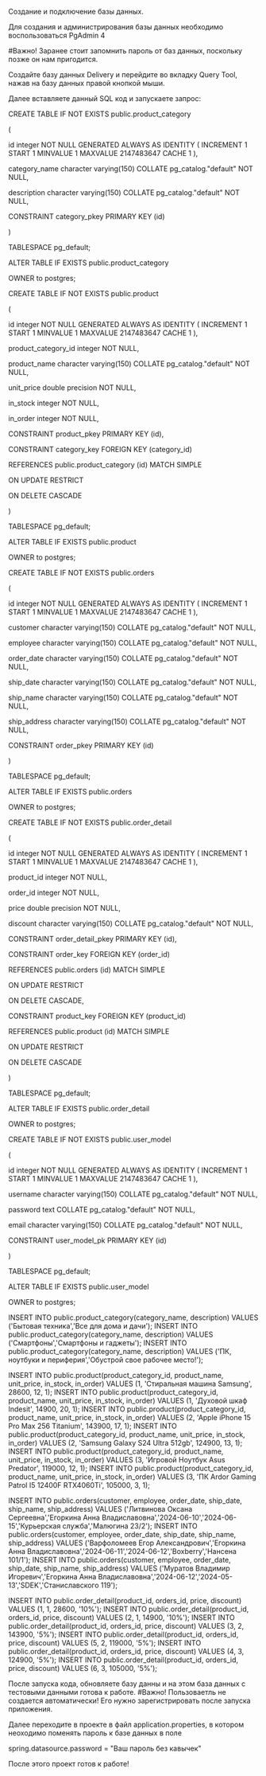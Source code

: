 Создание и подключение базы данных.

Для создания и администрирования базы данных необходимо воспользоваться PgAdmin 4

#Важно! Заранее стоит запомнить пароль от баз данных, поскольку позже он нам пригодится.

Создайте базу данных Delivery и перейдите во вкладку Query Tool, нажав на базу данных правой кнопкой мыши. 

Далее вставляете данный SQL код и запускаете запрос: 


CREATE TABLE IF NOT EXISTS public.product_category

(

id integer NOT NULL GENERATED ALWAYS AS IDENTITY ( INCREMENT 1 START 1 MINVALUE 1 MAXVALUE 2147483647 CACHE 1 ),

category_name character varying(150) COLLATE pg_catalog."default" NOT NULL,

description character varying(150) COLLATE pg_catalog."default" NOT NULL,

CONSTRAINT category_pkey PRIMARY KEY (id)

)

TABLESPACE pg_default;

ALTER TABLE IF EXISTS public.product_category

OWNER to postgres;

CREATE TABLE IF NOT EXISTS public.product

(

id integer NOT NULL GENERATED ALWAYS AS IDENTITY ( INCREMENT 1 START 1 MINVALUE 1 MAXVALUE 2147483647 CACHE 1 ),

product_category_id integer NOT NULL,

product_name character varying(150) COLLATE pg_catalog."default" NOT NULL,

unit_price double precision NOT NULL,

in_stock integer NOT NULL,

in_order integer NOT NULL,

CONSTRAINT product_pkey PRIMARY KEY (id),

CONSTRAINT category_key FOREIGN KEY (category_id)

REFERENCES public.product_category (id) MATCH SIMPLE

ON UPDATE RESTRICT

ON DELETE CASCADE

)

TABLESPACE pg_default;

ALTER TABLE IF EXISTS public.product

OWNER to postgres;

CREATE TABLE IF NOT EXISTS public.orders

(

id integer NOT NULL GENERATED ALWAYS AS IDENTITY ( INCREMENT 1 START 1 MINVALUE 1 MAXVALUE 2147483647 CACHE 1 ),

customer character varying(150) COLLATE pg_catalog."default" NOT NULL,

employee character varying(150) COLLATE pg_catalog."default" NOT NULL,

order_date character varying(150) COLLATE pg_catalog."default" NOT NULL,

ship_date character varying(150) COLLATE pg_catalog."default" NOT NULL,

ship_name character varying(150) COLLATE pg_catalog."default" NOT NULL,

ship_address character varying(150) COLLATE pg_catalog."default" NOT NULL,

CONSTRAINT order_pkey PRIMARY KEY (id)

)

TABLESPACE pg_default;

ALTER TABLE IF EXISTS public.orders

OWNER to postgres;

CREATE TABLE IF NOT EXISTS public.order_detail

(

id integer NOT NULL GENERATED ALWAYS AS IDENTITY ( INCREMENT 1 START 1 MINVALUE 1 MAXVALUE 2147483647 CACHE 1 ),

product_id integer NOT NULL,

order_id integer NOT NULL,

price double precision NOT NULL,

discount character varying(150) COLLATE pg_catalog."default" NOT NULL,

CONSTRAINT order_detail_pkey PRIMARY KEY (id),

CONSTRAINT order_key FOREIGN KEY (order_id)

REFERENCES public.orders (id) MATCH SIMPLE

ON UPDATE RESTRICT

ON DELETE CASCADE,

CONSTRAINT product_key FOREIGN KEY (product_id)

REFERENCES public.product (id) MATCH SIMPLE

ON UPDATE RESTRICT

ON DELETE CASCADE

)

TABLESPACE pg_default;

ALTER TABLE IF EXISTS public.order_detail

OWNER to postgres;

CREATE TABLE IF NOT EXISTS public.user_model

(

id integer NOT NULL GENERATED ALWAYS AS IDENTITY ( INCREMENT 1 START 1 MINVALUE 1 MAXVALUE 2147483647 CACHE 1 ),

username character varying(150) COLLATE pg_catalog."default" NOT NULL,

password text COLLATE pg_catalog."default" NOT NULL,

email character varying(150) COLLATE pg_catalog."default" NOT NULL,

CONSTRAINT user_model_pk PRIMARY KEY (id)

)

TABLESPACE pg_default;

ALTER TABLE IF EXISTS public.user_model

OWNER to postgres;

INSERT INTO public.product_category(category_name, description)
VALUES ('Бытовая техника','Все для дома и дачи');
INSERT INTO public.product_category(category_name, description)
VALUES ('Смартфоны','Смартфоны и гаджеты');
INSERT INTO public.product_category(category_name, description)
VALUES ('ПК, ноутбуки и периферия','Обустрой свое рабочее место!');

INSERT INTO public.product(product_category_id, product_name, unit_price, in_stock, in_order)
VALUES (1, 'Стиральная машина Samsung', 28600, 12, 1);
INSERT INTO public.product(product_category_id, product_name, unit_price, in_stock, in_order)
VALUES (1, 'Духовой шкаф Indesit', 14900, 20, 1);
INSERT INTO public.product(product_category_id, product_name, unit_price, in_stock, in_order)
VALUES (2, 'Apple iPhone 15 Pro Max 256 Titanium', 143900, 17, 1);
INSERT INTO public.product(product_category_id, product_name, unit_price, in_stock, in_order)
VALUES (2, 'Samsung Galaxy S24 Ultra 512gb', 124900, 13, 1);
INSERT INTO public.product(product_category_id, product_name, unit_price, in_stock, in_order)
VALUES (3, 'Игровой Ноутбук Asus Predator', 119000, 12, 1);
INSERT INTO public.product(product_category_id, product_name, unit_price, in_stock, in_order)
VALUES (3, 'ПК Ardor Gaming Patrol I5 12400F RTX4060Ti', 105000, 3, 1);

INSERT INTO public.orders(customer, employee, order_date, ship_date, ship_name, ship_address)
VALUES ('Литвинова Оксана Сергеевна','Егоркина Анна Владиславовна','2024-06-10','2024-06-15','Курьерская служба','Малюгина 23/2');
INSERT INTO public.orders(customer, employee, order_date, ship_date, ship_name, ship_address)
VALUES ('Варфоломеев Егор Александрович','Егоркина Анна Владиславовна','2024-06-11','2024-06-12','Boxberry','Нансена 101/1');
INSERT INTO public.orders(customer, employee, order_date, ship_date, ship_name, ship_address)
VALUES ('Муратов Владимир Игоревич','Егоркина Анна Владиславовна','2024-06-12','2024-05-13','SDEK','Станиславского 119');

INSERT INTO public.order_detail(product_id, orders_id, price, discount)
VALUES (1, 1, 28600, '10%');
INSERT INTO public.order_detail(product_id, orders_id, price, discount)
VALUES (2, 1, 14900, '10%');
INSERT INTO public.order_detail(product_id, orders_id, price, discount)
VALUES (3, 2, 143900, '5%');
INSERT INTO public.order_detail(product_id, orders_id, price, discount)
VALUES (5, 2, 119000, '5%');
INSERT INTO public.order_detail(product_id, orders_id, price, discount)
VALUES (4, 3, 124900, '5%');
INSERT INTO public.order_detail(product_id, orders_id, price, discount)
VALUES (6, 3, 105000, '5%');

После запуска кода, обновляете базу данны и на этом база данных с тестовыми данными готова к работе.
#Важно! Пользоваетль не создается автоматически! Его нужно зарегистрировать после запуска приложения.

Далее переходите в проекте в файл application.properties, в котором неоходимо поменять пароль к базе данных в поле

spring.datasource.password = "Ваш пароль без кавычек"

После этого проект готов к работе!
